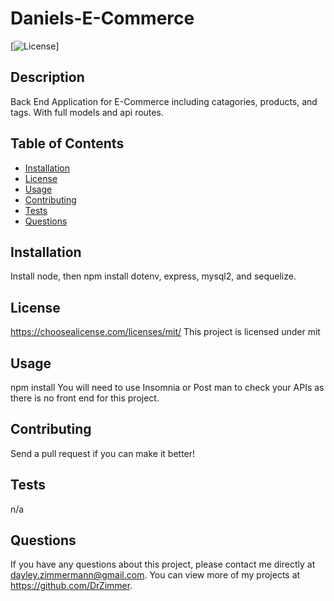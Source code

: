# Daniels-E-Commerce

[![License](https://img.shields.io/badge/license-mit-blue.svg)]

## Description

Back End Application for E-Commerce including catagories, products, and tags. With full models and api routes.

## Table of Contents

- [Installation](#installation)
- [License](#license)
- [Usage](#usage)
- [Contributing](#contributing)
- [Tests](#tests)
- [Questions](#questions)

## Installation

Install node, then npm install dotenv, express, mysql2, and sequelize.

## License

https://choosealicense.com/licenses/mit/
This project is licensed under mit

## Usage

npm install
You will need to use Insomnia or Post man to check your APIs as there is no front end for this project.

## Contributing

Send a pull request if you can make it better!

## Tests

n/a

## Questions

If you have any questions about this project, please contact me directly at dayley.zimmermann@gmail.com. You can view more of my projects at https://github.com/DrZimmer.
